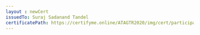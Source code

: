 ```yaml
--- 
layout : newCert 
issuedTo: Suraj Sadanand Tandel 
certificatePath: https://certifyme.online/ATAGTR2020/img/cert/participant/SurajSadanandTandel_be9d2.png
--- 
```

